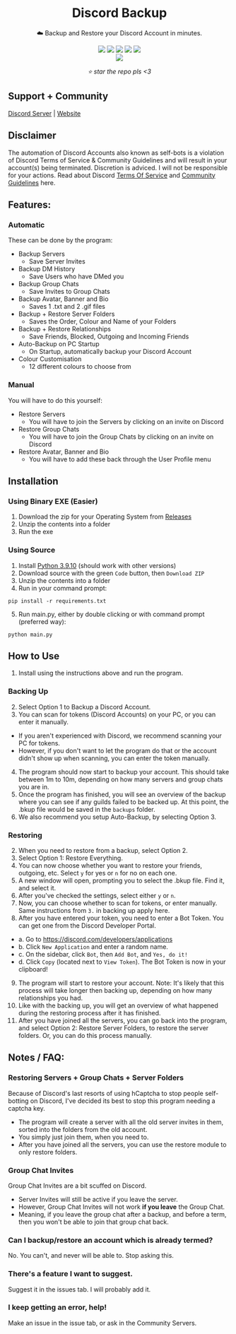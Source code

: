 <div align="center">
    <h1>Discord Backup</h1>
    <p>☁️ Backup and Restore your Discord Account in minutes.</p>
    <img src="https://img.shields.io/github/license/XenixYT/DiscordBackup?style=flat">
    <img src="https://img.shields.io/github/downloads/XenixYT/DiscordBackup/total?style=flat">
    <img src="https://img.shields.io/github/stars/XenixYT/DiscordBackup?style=flat">
    <img src="https://img.shields.io/github/forks/XenixYT/DiscordBackup?style=flat">
    <img src="https://sonarcloud.io/api/project_badges/measure?project=itschasa_Discord-Backup&metric=ncloc"/>
    <br>
    <img src="https://github.com/ItsChasa/Discord-Backup/blob/main/img/backup-demo.gif">
    <br>
    <p><i>⭐ star the repo pls <3</i></p>
</div>



## Support + Community
[Discord Server](https://discord.gg/NW39fY3pER) | [Website](https://icy.sell.app/)


## Disclaimer 
The automation of Discord Accounts also known as self-bots is a violation of Discord Terms of Service & Community Guidelines and will result in your account(s) being terminated. Discretion is adviced. I will not be responsible for your actions. Read about Discord [Terms Of Service](https://discord.com/terms) and [Community Guidelines](https://discord.com/guidelines) here.


## **Features**:
### Automatic
These can be done by the program:
- Backup Servers
  - Save Server Invites
- Backup DM History
  - Save Users who have DMed you
- Backup Group Chats
  - Save Invites to Group Chats
- Backup Avatar, Banner and Bio
  - Saves 1 .txt and 2 .gif files
- Backup + Restore Server Folders
  - Saves the Order, Colour and Name of your Folders
- Backup + Restore Relationships
  - Save Friends, Blocked, Outgoing and Incoming Friends
- Auto-Backup on PC Startup
  - On Startup, automatically backup your Discord Account
- Colour Customisation
  - 12 different colours to choose from
### Manual
You will have to do this yourself:
- Restore Servers
  - You will have to join the Servers by clicking on an invite on Discord
- Restore Group Chats
  - You will have to join the Group Chats by clicking on an invite on Discord
- Restore Avatar, Banner and Bio
  - You will have to add these back through the User Profile menu


## Installation
### Using Binary EXE (Easier)
1. Download the zip for your Operating System from [Releases](https://github.com/XenixYT/Discord.Backup/releases)
2. Unzip the contents into a folder
3. Run the exe

### Using Source
1. Install [Python 3.9.10](https://www.python.org/downloads/release/python-3910/) (should work with other versions)
2. Download source with the green `Code` button, then `Download ZIP`
3. Unzip the contents into a folder
4. Run in your command prompt:
```
pip install -r requirements.txt
```
5. Run main.py, either by double clicking or with command prompt (preferred way):
```
python main.py
```


## How to Use
1. Install using the instructions above and run the program.

### Backing Up
2. Select Option 1 to Backup a Discord Account.
3. You can scan for tokens (Discord Accounts) on your PC, or you can enter it manually.
  - If you aren't experienced with Discord, we recommend scanning your PC for tokens.
  - However, if you don't want to let the program do that or the account didn't show up when scanning, you can enter the token manually.
4. The program should now start to backup your account. This should take between 1m to 10m, depending on how many servers and group chats you are in.
5. Once the program has finished, you will see an overview of the backup where you can see if any guilds failed to be backed up. At this point, the .bkup file would be saved in the `backups` folder.
6. We also recommend you setup Auto-Backup, by selecting Option 3.

### Restoring
2. When you need to restore from a backup, select Option 2.
3. Select Option 1: Restore Everything.
4. You can now choose whether you want to restore your friends, outgoing, etc. Select `y` for yes or `n` for no on each one.
5. A new window will open, prompting you to select the .bkup file. Find it, and select it.
6. After you've checked the settings, select either `y` or `n`.
7. Now, you can choose whether to scan for tokens, or enter manually. Same instructions from `3.` in backing up apply here.
8. After you have entered your token, you need to enter a Bot Token. You can get one from the Discord Developer Portal.
- a. Go to https://discord.com/developers/applications
- b. Click `New Application` and enter a random name.
- c. On the sidebar, click `Bot`, then `Add Bot`, and `Yes, do it!`
- d. Click `Copy` (located next to `View Token`). The Bot Token is now in your clipboard!
9. The program will start to restore your account. Note: It's likely that this process will take longer then backing up, depending on how many relationships you had.
10. Like with the backing up, you will get an overview of what happened during the restoring process after it has finished.
11. After you have joined all the servers, you can go back into the program, and select Option 2: Restore Server Folders, to restore the server folders. Or, you can do this process manually.


## Notes / FAQ:
### Restoring Servers + Group Chats + Server Folders
Because of Discord's last resorts of using hCaptcha to stop people self-botting on Discord, I've decided its best to stop this program needing a captcha key.
- The program will create a server with all the old server invites in them, sorted into the folders from the old account.
- You simply just join them, when you need to.
- After you have joined all the servers, you can use the restore module to only restore folders.

### Group Chat Invites
Group Chat Invites are a bit scuffed on Discord.
- Server Invites will still be active if you leave the server.
- However, Group Chat Invites will not work **if you leave** the Group Chat.
- Meaning, if you leave the group chat after a backup, and before a term, then you won't be able to join that group chat back.

### Can I backup/restore an account which is already termed?
No. You can't, and never will be able to. Stop asking this.

### There's a feature I want to suggest.
Suggest it in the issues tab. I will probably add it.

### I keep getting an error, help!
Make an issue in the issue tab, or ask in the Community Servers.
